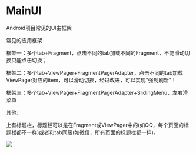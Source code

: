 # MainUI
Android项目常见的UI主框架


常见的应用框架

框架一：多个tab+Fragment，点击不同的tab加载不同的Fragment，不能滑动切换只能点击切换；

框架二：多个tab+ViewPager+FragmentPagerAdapter，点击不同的tab加载ViewPager对应的item，可以滑动切换，经过改进，可以实现"强制刷新"！

框架三：多个tab+ViewPager+FragmentPagerAdapter+SlidingMenu，左右滑菜单

其他:

上有标题栏，标题栏可以是在Fragment或ViewPager中的(如QQ，每个页面的标题栏都不一样)或者和tab同级(如微信，所有页面的标题栏都一样)。


![](http://images2015.cnblogs.com/blog/795730/201606/795730-20160627205657484-825714889.jpg)

